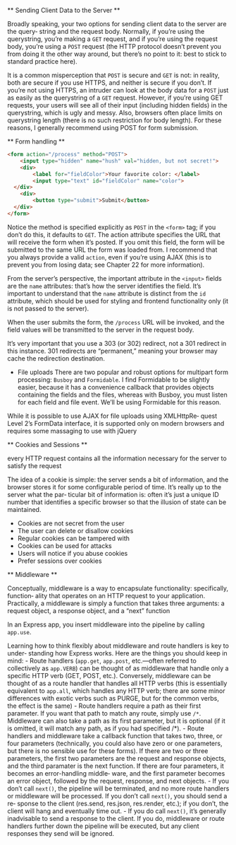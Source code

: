 

** Sending Client Data to the Server **  

Broadly speaking, your two options for sending client data to the server are the query‐ string and the request body. Normally, if you’re using the querystring, you’re making a `GET` request, and if you’re using the request body, you’re using a `POST` request (the HTTP protocol doesn’t prevent you from doing it the other way around, but there’s no point to it: best to stick to standard practice here).

It is a common misperception that `POST` is secure and `GET` is not: in reality, both are secure if you use HTTPS, and neither is secure if you don’t. If you’re not using HTTPS, an intruder can look at the body data for a `POST` just as easily as the querystring of a `GET` request. However, if you’re using GET requests, your users will see all of their input (including hidden fields) in the querystring, which is ugly and messy. Also, browsers often place limits on querystring length (there is no such restriction for body length). For these reasons, I generally recommend using POST for form submission.



** Form handling **  
  
```html
<form action="/process" method="POST">
	<input type="hidden" name="hush" val="hidden, but not secret!"> 
	<div>
		<label for="fieldColor">Your favorite color: </label>
		<input type="text" id="fieldColor" name="color"> 
  </div>
	<div>
		<button type="submit">Submit</button>
  </div>
</form>
```

Notice the method is specified explicitly as `POST` in the `<form>` tag; if you don’t do this, it defaults to `GET`. The action attribute specifies the URL that will receive the form when it’s posted. If you omit this field, the form will be submitted to the same URL the form was loaded from. I recommend that you always provide a valid `action`, even if you’re using AJAX (this is to prevent you from losing data; see Chapter 22 for more information).

From the server’s perspective, the important attribute in the `<input>` fields are the `name` attributes: that’s how the server identifies the field. It’s important to understand that the `name` attribute is distinct from the `id` attribute, which should be used for styling and frontend functionality only (it is not passed to the server).

When the user submits the form, the `/process` URL will be invoked, and the field values will be transmitted to the server in the request body.


It’s very important that you use a 303 (or 302) redirect, not a 301 redirect in this instance. 301 redirects are “permanent,” meaning your browser may cache the redirection destination.


- File uploads
There are two popular and robust options for multipart form processing: `Busboy` and `Formidable`. I find Formidable to be slightly easier, because it has a convenience callback that provides objects containing the fields and the files, whereas with Busboy, you must listen for each field and file event. We’ll be using Formidable for this reason.

While it is possible to use AJAX for file uploads using XMLHttpRe‐ quest Level 2’s FormData interface, it is supported only on modern browsers and requires some massaging to use with jQuery


** Cookies and Sessions **  

 every HTTP request contains all the information necessary for the server to satisfy the request


The idea of a cookie is simple: the server sends a bit of information, and the browser stores it for some configurable period of time. It’s really up to the server what the par‐ ticular bit of information is: often it’s just a unique ID number that identifies a specific browser so that the illusion of state can be maintained.

- Cookies are not secret from the user
- The user can delete or disallow cookies
- Regular cookies can be tampered with
- Cookies can be used for attacks
- Users will notice if you abuse cookies
- Prefer sessions over cookies


** Middleware **  

Conceptually, middleware is a way to encapsulate functionality: specifically, function‐ ality that operates on an HTTP request to your application. Practically, a middleware is simply a function that takes three arguments: a request object, a response object, and a “next” function

In an Express app, you insert middleware into the pipeline by calling `app.use`.  

Learning how to think flexibly about middleware and route handlers is key to under‐ standing how Express works. Here are the things you should keep in mind:
	- Route handlers (`app.get`, `app.post`, etc.—often referred to collectively as `app.VERB`) can be thought of as middleware that handle only a specific HTTP verb (GET, POST, etc.). Conversely, middleware can be thought of as a route handler that handles all HTTP verbs (this is essentially equivalent to `app.all`, which handles any HTTP verb; there are some minor differences with exotic verbs such as PURGE, but for the common verbs, the effect is the same)
	- Route handlers require a path as their first parameter. If you want that path to match any route, simply use `/*`. Middleware can also take a path as its first parameter, but it is optional (if it is omitted, it will match any path, as if you had specified /\*).
	- Route handlers and middleware take a callback function that takes two, three, or four parameters (technically, you could also have zero or one parameters, but there is no sensible use for these forms). If there are two or three parameters, the first two parameters are the request and response objects, and the third paramater is the next function. If there are four parameters, it becomes an error-handling middle‐ ware, and the first parameter becomes an error object, followed by the request, response, and next objects.
	- If you don’t call `next()`, the pipeline will be terminated, and no more route handlers or middleware will be processed. If you don’t call `next()`, you should send a re‐ sponse to the client (res.send, res.json, res.render, etc.); if you don’t, the client will hang and eventually time out.
 	- If you do call `next()`, it’s generally inadvisable to send a response to the client. If you do, middleware or route handlers further down the pipeline will be executed, but any client responses they send will be ignored.









